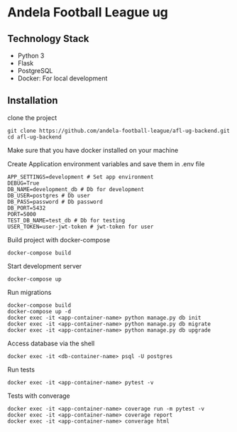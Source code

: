 # Andela Football League ug

## Technology Stack
- Python 3
- Flask
- PostgreSQL
- Docker: For local development

## Installation

clone the project
```
git clone https://github.com/andela-football-league/afl-ug-backend.git
cd afl-ug-backend
```

Make sure that you have docker installed on your machine

Create Application environment variables and save them in .env file
```
APP_SETTINGS=development # Set app environment
DEBUG=True
DB_NAME=development_db # Db for development
DB_USER=postgres # Db user
DB_PASS=password # Db password
DB_PORT=5432
PORT=5000
TEST_DB_NAME=test_db # Db for testing
USER_TOKEN=user-jwt-token # jwt-token for user
```

Build project with docker-compose
```
docker-compose build
```

Start development server
```
docker-compose up
```

Run migrations
```
docker-compose build
docker-compose up -d
docker exec -it <app-container-name> python manage.py db init
docker exec -it <app-container-name> python manage.py db migrate
docker exec -it <app-container-name> python manage.py db upgrade
```

Access database via the shell
```
docker exec -it <db-container-name> psql -U postgres
```

Run tests
```
docker exec -it <app-container-name> pytest -v
```

Tests with converage
```
docker exec -it <app-container-name> coverage run -m pytest -v
docker exec -it <app-container-name> coverage report
docker exec -it <app-container-name> converage html
```